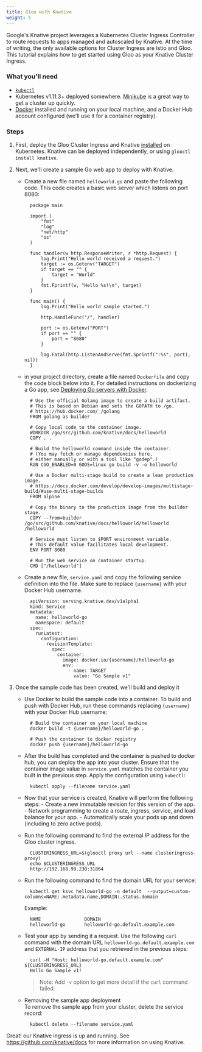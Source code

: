 ```yaml
---
title: Gloo with Knative
weight: 5
---
```


Google's Knative project leverages a Kubernetes Cluster Ingress Controller to route requests to apps managed and autoscaled by Knative.
At the time of writing, the only available options for Cluster Ingress are Istio and Gloo. This tutorial explains how to get started 
using Gloo as your Knative Cluster Ingress.

### What you'll need
- [`kubectl`](https://kubernetes.io/docs/tasks/tools/install-kubectl/)
- Kubernetes v1.11.3+ deployed somewhere. [Minikube](https://kubernetes.io/docs/tasks/tools/install-minikube/) is a great way to get a cluster up quickly.
- [Docker](https://www.docker.com) installed and running on your local machine, and a Docker Hub account configured (we'll use it for a container registry).

### Steps

1. First, deploy the Gloo Cluster Ingress and Knative [installed](../../installation) on Kubernetes. Knative can be deployed 
independently, or using `glooctl install knative`.
 
 
1. Next, we'll create a sample Go web app to deploy with Knative. 

    - Create a new file named `helloworld.go` and paste the following code. This code creates a basic web server which listens on port 8080:
              
            package main
            
            import (
                "fmt"
                "log"
                "net/http"
                "os"
            )
            
            func handler(w http.ResponseWriter, r *http.Request) {
                log.Print("Hello world received a request.")
                target := os.Getenv("TARGET")
                if target == "" {
                    target = "World"
                }
                fmt.Fprintf(w, "Hello %s!\n", target)
            }
            
            func main() {
                log.Print("Hello world sample started.")
            
                http.HandleFunc("/", handler)
            
                port := os.Getenv("PORT")
                if port == "" {
                    port = "8080"
                }
            
                log.Fatal(http.ListenAndServe(fmt.Sprintf(":%s", port), nil))
            }
      
    - in your project directory, create a file named `Dockerfile` and copy the code
      block below into it. For detailed instructions on dockerizing a Go app, see
      [Deploying Go servers with Docker](https://blog.golang.org/docker).
      
            # Use the official Golang image to create a build artifact.
            # This is based on Debian and sets the GOPATH to /go.
            # https://hub.docker.com/_/golang
            FROM golang as builder
            
            # Copy local code to the container image.
            WORKDIR /go/src/github.com/knative/docs/helloworld
            COPY . .
            
            # Build the helloworld command inside the container.
            # (You may fetch or manage dependencies here,
            # either manually or with a tool like "godep".)
            RUN CGO_ENABLED=0 GOOS=linux go build -v -o helloworld
            
            # Use a Docker multi-stage build to create a lean production image.
            # https://docs.docker.com/develop/develop-images/multistage-build/#use-multi-stage-builds
            FROM alpine
            
            # Copy the binary to the production image from the builder stage.
            COPY --from=builder /go/src/github.com/knative/docs/helloworld/helloworld /helloworld
            
            # Service must listen to $PORT environment variable.
            # This default value facilitates local development.
            ENV PORT 8080
            
            # Run the web service on container startup.
            CMD ["/helloworld"]

    - Create a new file, `service.yaml` and copy the following service definition
     into the file. Make sure to replace `{username}` with your Docker Hub
     username.
      
            apiVersion: serving.knative.dev/v1alpha1
            kind: Service
            metadata:
              name: helloworld-go
              namespace: default
            spec:
              runLatest:
                configuration:
                  revisionTemplate:
                    spec:
                      container:
                        image: docker.io/{username}/helloworld-go
                        env:
                          - name: TARGET
                            value: "Go Sample v1"

1. Once the sample code has been created, we'll build and deploy it

    - Use Docker to build the sample code into a container. To build and push with
    Docker Hub, run these commands replacing `{username}` with your Docker Hub
    username:
    
            # Build the container on your local machine
            docker build -t {username}/helloworld-go .
            
            # Push the container to docker registry
            docker push {username}/helloworld-go
        

    - After the build has completed and the container is pushed to docker hub, you
    can deploy the app into your cluster. Ensure that the container image value
    in `service.yaml` matches the container you built in the previous step. Apply
    the configuration using `kubectl`:
    
            kubectl apply --filename service.yaml

    - Now that your service is created, Knative will perform the following steps:
          - Create a new immutable revision for this version of the app.
          - Network programming to create a route, ingress, service, and load balance
          for your app.
          - Automatically scale your pods up and down (including to zero active pods).
 
    - Run the following command to find the external IP address for the Gloo cluster ingress.
             
            CLUSTERINGRESS_URL=$(glooctl proxy url --name clusteringress-proxy)
            echo $CLUSTERINGRESS_URL
            http://192.168.99.230:31864
         
    - Run the following command to find the domain URL for your service:
      
            kubectl get ksvc helloworld-go -n default  --output=custom-columns=NAME:.metadata.name,DOMAIN:.status.domain
      
         Example:
      
            NAME                DOMAIN
            helloworld-go       helloworld-go.default.example.com
 
    - Test your app by sending it a request. Use the following `curl` command with
         the domain URL `helloworld-go.default.example.com` and `EXTERNAL-IP` address
         that you retrieved in the previous steps:
      
            curl -H "Host: helloworld-go.default.example.com" ${CLUSTERINGRESS_URL}
            Hello Go Sample v1!
            
         > Note: Add `-v` option to get more detail if the `curl` command failed.
      
    - Removing the sample app deployment      
      To remove the sample app from your cluster, delete the service record:
      
            kubectl delete --filename service.yaml


Great! our Knative ingress is up and running. See https://github.com/knative/docs for more information on using Knative.
